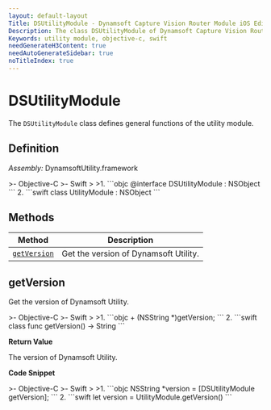 ```yaml
---
layout: default-layout
Title: DSUtilityModule - Dynamsoft Capture Vision Router Module iOS Edition API Reference
Description: The class DSUtilityModule of Dynamsoft Capture Vision Router Module represents general functions of the utility module.
Keywords: utility module, objective-c, swift
needGenerateH3Content: true
needAutoGenerateSidebar: true
noTitleIndex: true
---
```


# DSUtilityModule

The `DSUtilityModule` class defines general functions of the utility module.

## Definition

*Assembly:* DynamsoftUtility.framework

<div class="sample-code-prefix"></div>
>- Objective-C
>- Swift
>
>1. 
```objc
@interface DSUtilityModule : NSObject
```
2. 
```swift
class UtilityModule : NSObject
```

## Methods

| Method | Description |
| ------ | ----------- |
| [`getVersion`](#getversion) | Get the version of Dynamsoft Utility. |

## getVersion

Get the version of Dynamsoft Utility.

<div class="sample-code-prefix"></div>
>- Objective-C
>- Swift
>
>1. 
```objc
+ (NSString *)getVersion;
```
2. 
```swift
class func getVersion() -> String
```

**Return Value**

The version of Dynamsoft Utility.

**Code Snippet**

<div class="sample-code-prefix"></div>
>- Objective-C
>- Swift
>
>1. 
```objc
NSString *version = [DSUtilityModule getVersion];
```
2. 
```swift
let version = UtilityModule.getVersion()
```
